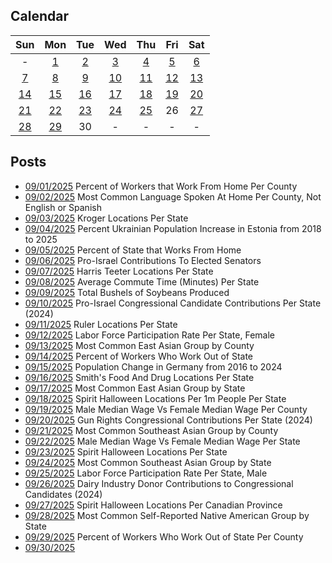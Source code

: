 ## Calendar

|Sun|Mon|Tue|Wed|Thu|Fri|Sat|
|:-:|:-:|:-:|:-:|:-:|:-:|:-:|
|-|[1](../../projects/economics/Work_From_Home_Per_County/)|[2](../../projects/demography/Language_Spoken_At_Home_Per_County_Not_English_Spanish)|[3](../../projects/stores/Krogers_Per_State)|[4](../../projects/demography/Population_Change_Ukrainians_In_Estonia_2018_2025)|[5](../../projects/economics/Work_From_Home_Per_State)|[6](../../projects/politics/Pro_Israel_Contributions_Per_State/)|
|[7](../../projects/stores/Harris_Teeters_Per_State/)|[8](../../projects/economics/Average_Travel_Time_To_Work_Per_State/)|[9](../../projects/agriculture/Soy_Bean_Production_Per_State)|[10](../../projects/politics/Pro_Israel_Contributions_Per_State/)|[11](../../projects/stores/Ruler_Foods_Per_State/)|[12](../../projects/economics/Labor_Participation_Rate_Per_State_Female/)|[13](../../projects/ethnicity/East_Asian_Groups_Per_County)|
|[14](../../projects/economics/Work_Out_Of_State_Per_State/)|[15](../../projects/demography/Population_Change_Germany_2016_2024/)|[16](../../projects/stores/Smiths_Grocery_Per_State) |[17](../../projects/ethnicity/East_Asian_Groups_Per_State)|[18](../../projects/stores/Spirit_Halloween_Locations_Per_Capita/)|[19](../../projects/economics/Median_Income_Different_Male_Female_Per_County/)|[20](../../projects/politics/Pro_Gun_Rights_Contributions_Per_State/)|
|[21](../../projects/ethnicity/Southeast_Asian_Groups_Per_County/)|[22](../../projects/economics/Median_Income_Different_Male_Female_Per_State/)|[23](../../projects/stores/Spirit_Halloween_Locations_Per_State/)|[24](../../projects/ethnicity/Southeast_Asian_Groups_Per_State/)|[25](../../projects/economics/Labor_Participation_Rate_Per_State_Male/)|26|[27](../../projects/stores/Spirit_Halloween_Locations_Per_Canadian_Province)|
|[28](../../projects/ethnicity/Native_American_Tribe_Per_State/)|[29](../../projects/economics/Work_From_Home_Per_County/)|30|-|-|-|-|

## Posts

* [09/01/2025](../../projects/economics/Work_From_Home_Per_County/) Percent of Workers that Work From Home Per County
* [09/02/2025](../../projects/demography/Language_Spoken_At_Home_Per_County_Not_English_Spanish) Most Common Language Spoken At Home Per County, Not English or Spanish
* [09/03/2025](../../projects/stores/Krogers_Per_State) Kroger Locations Per State
* [09/04/2025](../../projects/demography/Population_Change_Ukrainians_In_Estonia_2018_2025) Percent Ukrainian Population Increase in Estonia from 2018 to 2025
* [09/05/2025](../../projects/economics/Work_From_Home_Per_State) Percent of State that Works From Home
* [09/06/2025](../../projects/politics/Pro_Israel_Senate_Contributions_Per_State/) Pro-Israel Contributions To Elected Senators
* [09/07/2025](../../projects/stores/Harris_Teeters_Per_State/) Harris Teeter Locations Per State
* [09/08/2025](../../projects/economics/Average_Travel_Time_To_Work_Per_State/) Average Commute Time (Minutes) Per State
* [09/09/2025](../../projects/agriculture/Soy_Bean_Production_Per_State) Total Bushels of Soybeans Produced
* [09/10/2025](../../projects/politics/Pro_Israel_Contributions_Per_State/) Pro-Israel Congressional Candidate Contributions Per State (2024)
* [09/11/2025](../../projects/stores/Ruler_Foods_Per_State/) Ruler Locations Per State
* [09/12/2025](../../projects/economics/Labor_Participation_Rate_Per_State_Female/) Labor Force Participation Rate Per State, Female
* [09/13/2025](../../projects/ethnicity/East_Asian_Groups_Per_County) Most Common East Asian Group by County
* [09/14/2025](../../projects/economics/Work_Out_Of_State_Per_State/) Percent of Workers Who Work Out of State
* [09/15/2025](../../projects/demography/Population_Change_Germany_2016_2024/) Population Change in Germany from 2016 to 2024
* [09/16/2025](../../projects/stores/Smiths_Grocery_Per_State) Smith's Food And Drug Locations Per State
* [09/17/2025](../../projects/ethnicity/East_Asian_Groups_Per_State) Most Common East Asian Group by State
* [09/18/2025](../../projects/stores/Spirit_Halloween_Locations_Per_Capita/) Spirit Halloween Locations Per 1m People Per State
* [09/19/2025](../../projects/economics/Median_Income_Different_Male_Female_Per_County/) Male Median Wage Vs Female Median Wage Per County
* [09/20/2025](../../projects/politics/Pro_Gun_Rights_Contributions_Per_State/) Gun Rights Congressional Contributions Per State (2024)
* [09/21/2025](../../projects/ethnicity/Southeast_Asian_Groups_Per_County/) Most Common Southeast Asian Group by County
* [09/22/2025](../../projects/economics/Median_Income_Different_Male_Female_Per_State/) Male Median Wage Vs Female Median Wage Per State
* [09/23/2025](../../projects/stores/Spirit_Halloween_Locations_Per_State/) Spirit Halloween Locations Per State
* [09/24/2025](../../projects/ethnicity/Southeast_Asian_Groups_Per_State/) Most Common Southeast Asian Group by State
* [09/25/2025](../../projects/economics/Labor_Participation_Rate_Per_State_Male/) Labor Force Participation Rate Per State, Male
* [09/26/2025](../../projects/politics/Dairy_Lobby_Contributions_Per_State/) Dairy Industry Donor Contributions to Congressional Candidates (2024)
* [09/27/2025](../../projects/stores/Spirit_Halloween_Locations_Per_Canadian_Province) Spirit Halloween Locations Per Canadian Province
* [09/28/2025](../../projects/ethnicity/Native_American_Tribe_Per_State/) Most Common Self-Reported Native American Group by State
* [09/29/2025](../../projects/economics/Work_From_Home_Per_County/)  Percent of Workers Who Work Out of State Per County
* [09/30/2025]()
